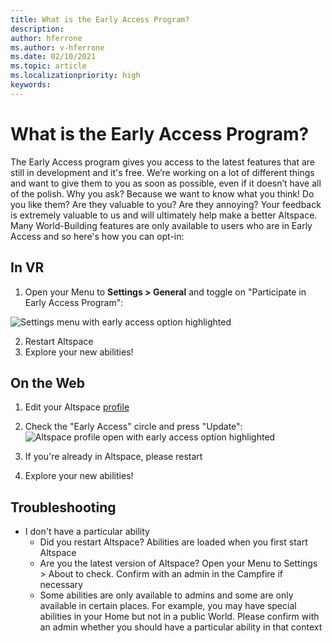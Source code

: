 ```yaml
---
title: What is the Early Access Program?
description: 
author: hferrone
ms.author: v-hferrone
ms.date: 02/10/2021
ms.topic: article
ms.localizationpriority: high
keywords: 
---
```


# What is the Early Access Program?

The Early Access program gives you access to the latest features that are still in development and it's free. We’re working on a lot of different things and want to give them to you as soon as possible, even if it doesn’t have all of the polish. Why you ask? Because we want to know what you think! Do you like them? Are they valuable to you? Are they annoying? Your feedback is extremely valuable to us and will ultimately help make a better Altspace. Many World-Building features are only available to users who are in Early Access and so here's how you can opt-in:

## In VR

1. Open your Menu to **Settings > General** and toggle on "Participate in Early Access Program":

![Settings menu with early access option highlighted]()

2. Restart Altspace
3. Explore your new abilities!

## On the Web

1. Edit your Altspace [profile](https://account.altvr.com/users/sign_in)
2. Check the "Early Access" circle and press "Update":
![Altspace profile open with early access option highlighted]()

3. If you're already in Altspace, please restart
4. Explore your new abilities!

## Troubleshooting

* I don't have a particular ability
    * Did you restart Altspace? Abilities are loaded when you first start Altspace
    * Are you the latest version of Altspace? Open your Menu to Settings > About to check. Confirm with an admin in the Campfire if necessary
    * Some abilities are only available to admins and some are only available in certain places. For example, you may have special abilities in your Home but not in a public World. Please confirm with an admin whether you should have a particular ability in that context